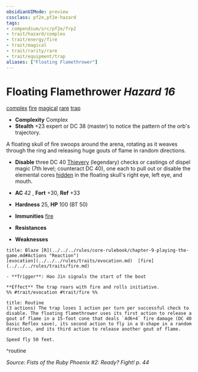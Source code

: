 ```yaml
---
obsidianUIMode: preview
cssclass: pf2e,pf2e-hazard
tags:
- compendium/src/pf2e/frp2
- trait/hazard/complex
- trait/energy/fire
- trait/magical
- trait/rarity/rare
- trait/equipment/trap
aliases: ["Floating Flamethrower"]
---
```

# Floating Flamethrower *Hazard 16*  
[complex](complex.md)  [fire](fire.md)  [magical](magical.md)  [rare](rare.md)  [trap](trap.md)  

- **Complexity** Complex
- **Stealth** +23 expert or DC 38 (master) to notice the pattern of the orb's trajectory.  

A floating skull of fire swoops around the arena, rotating as it weaves through the ring and releasing huge gouts of flame in random directions.

- **Disable** three DC 40 [Thievery](../../skills.md#Thievery) (legendary) checks or castings of dispel magic (7th level; counteract DC 40), one each to pull out or disable the elemental cores [hidden](conditions.md#Hidden) in the floating skull's right eye, left eye, and mouth.  

- **AC** 42 , **Fort** +30, **Ref** +33
- **Hardness** 25, **HP** 100 (BT 50)
- **Immunities** [fire](fire.md)
- **Resistances** 
- **Weaknesses** 
     
```ad-embed-ability
title: Blaze [R](../../../rules/core-rulebook/chapter-9-playing-the-game.md#Actions "Reaction")
[evocation](../../../rules/traits/evocation.md)  [fire](../../../rules/traits/fire.md)  

- **Trigger**: Hao Jin signals the start of the bout

**Effect** The trap roars with fire and rolls initiative.  
%% #trait/evocation #trait/fire %%
```

```ad-pf2-summary
title: Routine
(3 actions) The trap loses 1 action per turn per successful check to disable. The floating flamethrower uses its first action to release a gout of flame in a 15-foot cone that deals `4d6+4` fire damage (DC 40 basic Reflex save), its second action to fly in a U-shape in a random direction, and its third action to release another gout of flame.

Speed fly 50 feet.
```
^routine

*Source: Fists of the Ruby Phoenix #2: Ready? Fight! p. 44*
